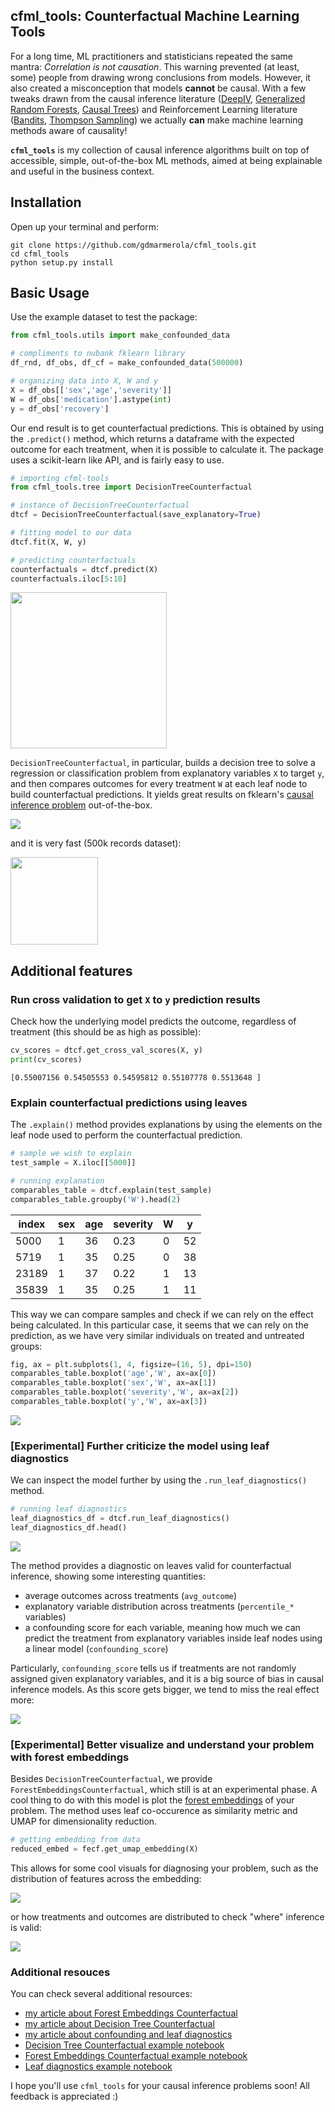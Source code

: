 ## cfml_tools: Counterfactual Machine Learning Tools
 
For a long time, ML practitioners and statisticians repeated the same mantra: *Correlation is not causation*. This warning prevented (at least, some) people from drawing wrong conclusions from models. However, it also created a misconception that models **cannot** be causal. With a few tweaks drawn from the causal inference literature ([DeepIV](http://proceedings.mlr.press/v70/hartford17a/hartford17a.pdf), [Generalized Random Forests](https://arxiv.org/pdf/1610.01271.pdf), [Causal Trees](https://arxiv.org/abs/1504.01132)) and Reinforcement Learning literature ([Bandits](https://arxiv.org/abs/1711.07077), [Thompson Sampling](https://web.stanford.edu/~bvr/pubs/TS_Tutorial.pdf)) we actually **can** make machine learning methods aware of causality!

**`cfml_tools`** is my collection of causal inference algorithms built on top of accessible, simple, out-of-the-box ML methods, aimed at being explainable and useful in the business context.

## Installation

Open up your terminal and perform:

```
git clone https://github.com/gdmarmerola/cfml_tools.git
cd cfml_tools
python setup.py install
```

## Basic Usage

Use the example dataset to test the package:

```python
from cfml_tools.utils import make_confounded_data

# compliments to nubank fklearn library
df_rnd, df_obs, df_cf = make_confounded_data(500000)

# organizing data into X, W and y
X = df_obs[['sex','age','severity']]
W = df_obs['medication'].astype(int)
y = df_obs['recovery']
```

 Our end result is to get counterfactual predictions. This is obtained by using the `.predict()` method, which returns a dataframe with the expected outcome for each treatment, when it is possible to calculate it. The package uses a scikit-learn like API, and is fairly easy to use.

```python
# importing cfml-tools
from cfml_tools.tree import DecisionTreeCounterfactual

# instance of DecisionTreeCounterfactual
dtcf = DecisionTreeCounterfactual(save_explanatory=True)

# fitting model to our data
dtcf.fit(X, W, y)

# predicting counterfactuals
counterfactuals = dtcf.predict(X)
counterfactuals.iloc[5:10]
```

<img src="img/usage_preds.png" height="250">

`DecisionTreeCounterfactual`, in particular, builds a decision tree to solve a regression or classification problem from explanatory variables `X` to target `y`, and then compares outcomes for every treatment `W` at each leaf node to build counterfactual predictions. It yields great results on fklearn's [causal inference problem](https://fklearn.readthedocs.io/en/latest/examples/causal_inference.html) out-of-the-box. 

<img src="img/usage_fklearn_results.png">

and it is very fast (500k records dataset):

<img src="img/usage_speed.png" height=140>

## Additional features

### Run cross validation to get `X` to `y` prediction results

Check how the underlying model predicts the outcome, regardless of treatment (this should be as high as possible):

```python
cv_scores = dtcf.get_cross_val_scores(X, y)
print(cv_scores)
```

```
[0.55007156 0.54505553 0.54595812 0.55107778 0.5513648 ]
```

### Explain counterfactual predictions using leaves 

The `.explain()` method provides explanations by using the elements on the leaf node used to perform the counterfactual prediction.

```python
# sample we wish to explain
test_sample = X.iloc[[5000]]

# running explanation
comparables_table = dtcf.explain(test_sample)
comparables_table.groupby('W').head(2)
```

index | sex | age | severity | W | y
---- | ---- | ---- | ---- | ---- | ----
5000 | 1 | 36 | 0.23 | 0 | 52
5719 | 1 | 35 | 0.25 | 0 | 38
23189 | 1 | 37 | 0.22 | 1 | 13
35839 | 1 | 35 | 0.25 | 1 | 11

This way we can compare samples and check if we can rely on the effect being calculated. In this particular case, it seems that we can rely on the prediction, as we have very similar individuals on treated and untreated groups:

```python
fig, ax = plt.subplots(1, 4, figsize=(16, 5), dpi=150)
comparables_table.boxplot('age','W', ax=ax[0])
comparables_table.boxplot('sex','W', ax=ax[1])
comparables_table.boxplot('severity','W', ax=ax[2])
comparables_table.boxplot('y','W', ax=ax[3])
```

<img src="img/usage_explain.png">


### [Experimental] Further criticize the model using leaf diagnostics

We can inspect the model further by using the `.run_leaf_diagnostics()` method.

```python
# running leaf diagnostics
leaf_diagnostics_df = dtcf.run_leaf_diagnostics()
leaf_diagnostics_df.head()
```

<img src="img/usage_diagnostics.png">

The method provides a diagnostic on leaves valid for counterfactual inference, showing some interesting quantities:
* average outcomes across treatments (`avg_outcome`) 
* explanatory variable distribution across treatments (`percentile_*` variables) 
* a confounding score for each variable, meaning how much we can predict the treatment from explanatory variables inside leaf nodes using a linear model (`confounding_score`)

Particularly, `confounding_score` tells us if treatments are not randomly assigned given explanatory variables, and it is a big source of bias in causal inference models. As this score gets bigger, we tend to miss the real effect more:

<img src="img/usage_confounding.png">


### [Experimental] Better visualize and understand your problem with forest embeddings

Besides `DecisionTreeCounterfactual`, we provide `ForestEmbeddingsCounterfactual`, which still is at an experimental phase. A cool thing to do with this model is plot the [forest embeddings](https://gdmarmerola.github.io/forest-embeddings/) of your problem. The method uses leaf co-occurence as similarity metric and UMAP for dimensionality reduction.

```python
# getting embedding from data
reduced_embed = fecf.get_umap_embedding(X)
```

This allows for some cool visuals for diagnosing your problem, such as the distribution of features across the embedding:

<img src="img/usage_embedding_1.png">

or how treatments and outcomes are distributed to check "where" inference is valid:

<img src="img/usage_embedding_2.png">

### Additional resouces

You can check several additional resources:

* [my article about Forest Embeddings Counterfactual](https://gdmarmerola.github.io/forest-embeddings-counterfactual/)
* [my article about Decision Tree Counterfactual](https://gdmarmerola.github.io/decision-tree-counterfactual/)
* [my article about confounding and leaf diagnostics]() 
* [Decision Tree Counterfactual example notebook](https://github.com/gdmarmerola/cfml_tools/blob/master/examples/Decision%20Tree%20Counterfactual.ipynb)
* [Forest Embeddings Counterfactual example notebook](https://github.com/gdmarmerola/cfml_tools/blob/master/examples/Forest%20Embeddings%20Counterfactual.ipynb)
* [Leaf diagnostics example notebook](https://github.com/gdmarmerola/cfml_tools/blob/master/examples/Diagnosing%20validity%20of%20causal%20effects%20on%20decision%20trees.ipynb)

I hope you'll use `cfml_tools` for your causal inference problems soon! All feedback is appreciated :)  

